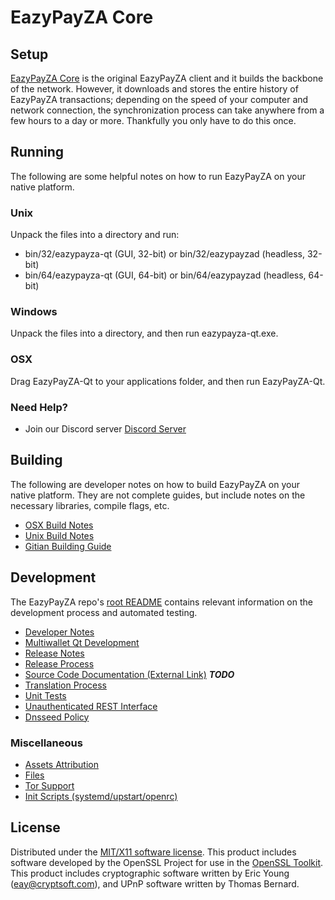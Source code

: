 EazyPayZA Core
=====================

Setup
---------------------
[EazyPayZA Core](https://www.EZPAY.network) is the original EazyPayZA client and it builds the backbone of the network. However, it downloads and stores the entire history of EazyPayZA transactions; depending on the speed of your computer and network connection, the synchronization process can take anywhere from a few hours to a day or more. Thankfully you only have to do this once.

Running
---------------------
The following are some helpful notes on how to run EazyPayZA on your native platform.

### Unix

Unpack the files into a directory and run:

- bin/32/eazypayza-qt (GUI, 32-bit) or bin/32/eazypayzad (headless, 32-bit)
- bin/64/eazypayza-qt (GUI, 64-bit) or bin/64/eazypayzad (headless, 64-bit)

### Windows

Unpack the files into a directory, and then run eazypayza-qt.exe.

### OSX

Drag EazyPayZA-Qt to your applications folder, and then run EazyPayZA-Qt.

### Need Help?

* Join our Discord server [Discord Server](https://discordapp.com/invite/9nzt37V)

Building
---------------------
The following are developer notes on how to build EazyPayZA on your native platform. They are not complete guides, but include notes on the necessary libraries, compile flags, etc.

- [OSX Build Notes](build-osx.md)
- [Unix Build Notes](build-unix.md)
- [Gitian Building Guide](gitian-building.md)

Development
---------------------
The EazyPayZA repo's [root README](https://github.com/eazypayza/eazypayza/blob/master/README.md) contains relevant information on the development process and automated testing.

- [Developer Notes](developer-notes.md)
- [Multiwallet Qt Development](multiwallet-qt.md)
- [Release Notes](release-notes.md)
- [Release Process](release-process.md)
- [Source Code Documentation (External Link)](https://dev.visucore.com/bitcoin/doxygen/) ***TODO***
- [Translation Process](translation_process.md)
- [Unit Tests](unit-tests.md)
- [Unauthenticated REST Interface](REST-interface.md)
- [Dnsseed Policy](dnsseed-policy.md)

### Miscellaneous
- [Assets Attribution](assets-attribution.md)
- [Files](files.md)
- [Tor Support](tor.md)
- [Init Scripts (systemd/upstart/openrc)](init.md)

License
---------------------
Distributed under the [MIT/X11 software license](http://www.opensource.org/licenses/mit-license.php).
This product includes software developed by the OpenSSL Project for use in the [OpenSSL Toolkit](https://www.openssl.org/). This product includes
cryptographic software written by Eric Young ([eay@cryptsoft.com](mailto:eay@cryptsoft.com)), and UPnP software written by Thomas Bernard.
